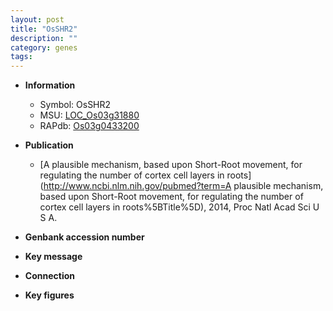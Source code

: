 ```yaml
---
layout: post
title: "OsSHR2"
description: ""
category: genes
tags: 
---
```


* **Information**  
    + Symbol: OsSHR2  
    + MSU: [LOC_Os03g31880](http://rice.plantbiology.msu.edu/cgi-bin/ORF_infopage.cgi?orf=LOC_Os03g31880)  
    + RAPdb: [Os03g0433200](http://rapdb.dna.affrc.go.jp/viewer/gbrowse_details/irgsp1?name=Os03g0433200)  

* **Publication**  
    + [A plausible mechanism, based upon Short-Root movement, for regulating the number of cortex cell layers in roots](http://www.ncbi.nlm.nih.gov/pubmed?term=A plausible mechanism, based upon Short-Root movement, for regulating the number of cortex cell layers in roots%5BTitle%5D), 2014, Proc Natl Acad Sci U S A.

* **Genbank accession number**  

* **Key message**  

* **Connection**  

* **Key figures**  


